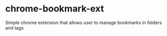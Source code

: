 # chrome-bookmark-ext
Simple chrome extension that allows user to manage bookmarks in folders and tags
